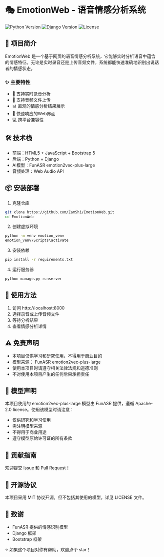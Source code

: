 # 🎭 EmotionWeb - 语音情感分析系统

![Python Version](https://img.shields.io/badge/Python-3.11-blue)
![Django Version](https://img.shields.io/badge/Django-4.2-green)
![License](https://img.shields.io/badge/License-MIT-yellow)

## 🌟 项目简介

EmotionWeb 是一个基于网页的语音情感分析系统，它能够实时分析语音中蕴含的情感特征。无论是实时录音还是上传音频文件，系统都能快速准确地识别出说话者的情感状态。

### ✨ 主要特性

- 🎤 支持实时录音分析
- 📁 支持音频文件上传
- 📊 直观的情感分析结果展示
- 🚀 快速响应的Web界面
- 💻 跨平台兼容性

## 🛠️ 技术栈

- 前端：HTML5 + JavaScript + Bootstrap 5
- 后端：Python + Django
- AI模型：FunASR emotion2vec-plus-large
- 音频处理：Web Audio API

## 📦 安装部署

1. 克隆仓库
```bash
git clone https://github.com/ZamShi/EmotionWeb.git
cd EmotionWeb
 ```

2. 创建虚拟环境
```bash
python -m venv emotion_venv
emotion_venv\Scripts\activate
 ```

3. 安装依赖
```bash
pip install -r requirements.txt
 ```

4. 运行服务器
```bash
python manage.py runserver
 ```

## 🎯 使用方法
1. 访问 http://localhost:8000
2. 选择录音或上传音频文件
3. 等待分析结果
4. 查看情感分析详情
## ⚠️ 免责声明
- 本项目仅供学习和研究使用，不得用于商业目的
- 模型来源： FunASR emotion2vec-plus-large
- 使用本项目时请遵守相关法律法规和道德准则
- 不对使用本项目产生的任何后果承担责任
## 📝 模型声明
本项目使用的 emotion2vec-plus-large 模型由 FunASR 提供，遵循 Apache-2.0 license。使用该模型时请注意：

- 仅供研究和学习使用
- 需注明模型来源
- 不得用于商业用途
- 遵守模型原始许可证的所有条款
## 🤝 贡献指南
欢迎提交 Issue 和 Pull Request！

## 📄 开源协议
本项目采用 MIT 协议开源，但不包括其使用的模型。详见 LICENSE 文件。

## 🎉 致谢
- FunASR 提供的情感识别模型
- Django 框架
- Bootstrap 框架

⭐️ 如果这个项目对你有帮助，欢迎点个 star！
